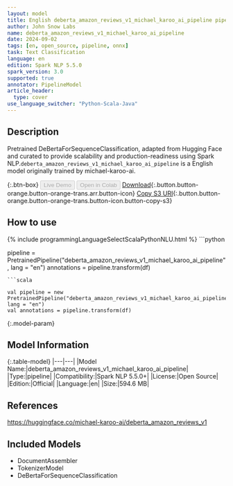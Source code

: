 ```yaml
---
layout: model
title: English deberta_amazon_reviews_v1_michael_karoo_ai_pipeline pipeline DeBertaForSequenceClassification from michael-karoo-ai
author: John Snow Labs
name: deberta_amazon_reviews_v1_michael_karoo_ai_pipeline
date: 2024-09-02
tags: [en, open_source, pipeline, onnx]
task: Text Classification
language: en
edition: Spark NLP 5.5.0
spark_version: 3.0
supported: true
annotator: PipelineModel
article_header:
  type: cover
use_language_switcher: "Python-Scala-Java"
---
```


## Description

Pretrained DeBertaForSequenceClassification, adapted from Hugging Face and curated to provide scalability and production-readiness using Spark NLP.`deberta_amazon_reviews_v1_michael_karoo_ai_pipeline` is a English model originally trained by michael-karoo-ai.

{:.btn-box}
<button class="button button-orange" disabled>Live Demo</button>
<button class="button button-orange" disabled>Open in Colab</button>
[Download](https://s3.amazonaws.com/auxdata.johnsnowlabs.com/public/models/deberta_amazon_reviews_v1_michael_karoo_ai_pipeline_en_5.5.0_3.0_1725283035326.zip){:.button.button-orange.button-orange-trans.arr.button-icon}
[Copy S3 URI](s3://auxdata.johnsnowlabs.com/public/models/deberta_amazon_reviews_v1_michael_karoo_ai_pipeline_en_5.5.0_3.0_1725283035326.zip){:.button.button-orange.button-orange-trans.button-icon.button-copy-s3}

## How to use



<div class="tabs-box" markdown="1">
{% include programmingLanguageSelectScalaPythonNLU.html %}
```python

pipeline = PretrainedPipeline("deberta_amazon_reviews_v1_michael_karoo_ai_pipeline", lang = "en")
annotations =  pipeline.transform(df)   

```
```scala

val pipeline = new PretrainedPipeline("deberta_amazon_reviews_v1_michael_karoo_ai_pipeline", lang = "en")
val annotations = pipeline.transform(df)

```
</div>

{:.model-param}
## Model Information

{:.table-model}
|---|---|
|Model Name:|deberta_amazon_reviews_v1_michael_karoo_ai_pipeline|
|Type:|pipeline|
|Compatibility:|Spark NLP 5.5.0+|
|License:|Open Source|
|Edition:|Official|
|Language:|en|
|Size:|594.6 MB|

## References

https://huggingface.co/michael-karoo-ai/deberta_amazon_reviews_v1

## Included Models

- DocumentAssembler
- TokenizerModel
- DeBertaForSequenceClassification